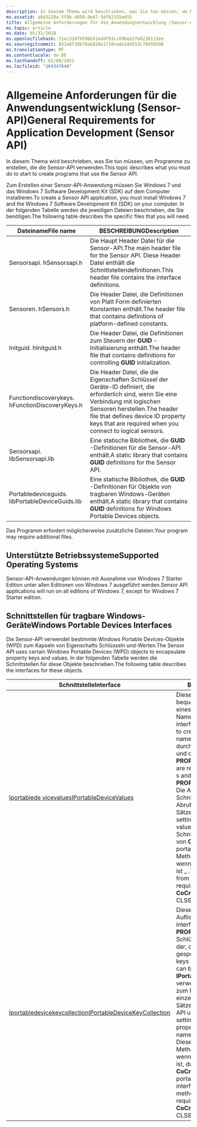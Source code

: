```yaml
---
description: In diesem Thema wird beschrieben, was Sie tun müssen, um Programme zu erstellen, die die Sensor-API verwenden.
ms.assetid: a8d3228a-5f8b-4850-9e47-5dfb2335e655
title: Allgemeine Anforderungen für die Anwendungsentwicklung (Sensor-API)
ms.topic: article
ms.date: 05/31/2018
ms.openlocfilehash: 31ec328f659bb51eddf93cc69beb2fe6236113ee
ms.sourcegitcommit: 831e8f3db78ab820e1710cede244553c70e50500
ms.translationtype: MT
ms.contentlocale: de-DE
ms.lasthandoff: 01/08/2021
ms.locfileid: "104347648"
---
```

# <a name="general-requirements-for-application-development-sensor-api"></a><span data-ttu-id="c8eab-103">Allgemeine Anforderungen für die Anwendungsentwicklung (Sensor-API)</span><span class="sxs-lookup"><span data-stu-id="c8eab-103">General Requirements for Application Development (Sensor API)</span></span>

<span data-ttu-id="c8eab-104">In diesem Thema wird beschrieben, was Sie tun müssen, um Programme zu erstellen, die die Sensor-API verwenden.</span><span class="sxs-lookup"><span data-stu-id="c8eab-104">This topic describes what you must do to start to create programs that use the Sensor API.</span></span>

<span data-ttu-id="c8eab-105">Zum Erstellen einer Sensor-API-Anwendung müssen Sie Windows 7 und das Windows 7 Software Development Kit (SDK) auf dem Computer installieren.</span><span class="sxs-lookup"><span data-stu-id="c8eab-105">To create a Sensor API application, you must install Windows 7 and the Windows 7 Software Development Kit (SDK) on your computer.</span></span> <span data-ttu-id="c8eab-106">In der folgenden Tabelle werden die jeweiligen Dateien beschrieben, die Sie benötigen.</span><span class="sxs-lookup"><span data-stu-id="c8eab-106">The following table describes the specific files that you will need.</span></span>



| <span data-ttu-id="c8eab-107">Dateiname</span><span class="sxs-lookup"><span data-stu-id="c8eab-107">File name</span></span>               | <span data-ttu-id="c8eab-108">BESCHREIBUNG</span><span class="sxs-lookup"><span data-stu-id="c8eab-108">Description</span></span>                                                                                                 |
|-------------------------|-------------------------------------------------------------------------------------------------------------|
| <span data-ttu-id="c8eab-109">Sensorsapi. h</span><span class="sxs-lookup"><span data-stu-id="c8eab-109">Sensorsapi.h</span></span>            | <span data-ttu-id="c8eab-110">Die Haupt Header Datei für die Sensor-API.</span><span class="sxs-lookup"><span data-stu-id="c8eab-110">The main header file for the Sensor API.</span></span> <span data-ttu-id="c8eab-111">Diese Header Datei enthält die Schnittstellendefinitionen.</span><span class="sxs-lookup"><span data-stu-id="c8eab-111">This header file contains the interface definitions.</span></span>               |
| <span data-ttu-id="c8eab-112">Sensoren. h</span><span class="sxs-lookup"><span data-stu-id="c8eab-112">Sensors.h</span></span>               | <span data-ttu-id="c8eab-113">Die Header Datei, die Definitionen von Platt Form definierten Konstanten enthält.</span><span class="sxs-lookup"><span data-stu-id="c8eab-113">The header file that contains definitions of platform-defined constants.</span></span>                                    |
| <span data-ttu-id="c8eab-114">Initguid. h</span><span class="sxs-lookup"><span data-stu-id="c8eab-114">Initguid.h</span></span>              | <span data-ttu-id="c8eab-115">Die Header Datei, die Definitionen zum Steuern der **GUID** -Initialisierung enthält.</span><span class="sxs-lookup"><span data-stu-id="c8eab-115">The header file that contains definitions for controlling **GUID** initialization.</span></span>                          |
| <span data-ttu-id="c8eab-116">Functiondiscoverykeys. h</span><span class="sxs-lookup"><span data-stu-id="c8eab-116">FunctionDiscoveryKeys.h</span></span> | <span data-ttu-id="c8eab-117">Die Header Datei, die die Eigenschaften Schlüssel der Geräte-ID definiert, die erforderlich sind, wenn Sie eine Verbindung mit logischen Sensoren herstellen.</span><span class="sxs-lookup"><span data-stu-id="c8eab-117">The header file that defines device ID property keys that are required when you connect to logical sensors.</span></span> |
| <span data-ttu-id="c8eab-118">Sensorsapi. lib</span><span class="sxs-lookup"><span data-stu-id="c8eab-118">Sensorsapi.lib</span></span>          | <span data-ttu-id="c8eab-119">Eine statische Bibliothek, die **GUID** -Definitionen für die Sensor-API enthält.</span><span class="sxs-lookup"><span data-stu-id="c8eab-119">A static library that contains **GUID** definitions for the Sensor API.</span></span>                                     |
| <span data-ttu-id="c8eab-120">Portabledeviceguids. lib</span><span class="sxs-lookup"><span data-stu-id="c8eab-120">PortableDeviceGuids.lib</span></span> | <span data-ttu-id="c8eab-121">Eine statische Bibliothek, die **GUID** -Definitionen für Objekte von tragbaren Windows-Geräten enthält.</span><span class="sxs-lookup"><span data-stu-id="c8eab-121">A static library that contains **GUID** definitions for Windows Portable Devices objects.</span></span>                   |



 

<span data-ttu-id="c8eab-122">Das Programm erfordert möglicherweise zusätzliche Dateien.</span><span class="sxs-lookup"><span data-stu-id="c8eab-122">Your program may require additional files.</span></span>

## <a name="supported-operating-systems"></a><span data-ttu-id="c8eab-123">Unterstützte Betriebssysteme</span><span class="sxs-lookup"><span data-stu-id="c8eab-123">Supported Operating Systems</span></span>

<span data-ttu-id="c8eab-124">Sensor-API-Anwendungen können mit Ausnahme von Windows 7 Starter Edition unter allen Editionen von Windows 7 ausgeführt werden.</span><span class="sxs-lookup"><span data-stu-id="c8eab-124">Sensor API applications will run on all editions of Windows 7, except for Windows 7 Starter edition.</span></span>

## <a name="windows-portable-devices-interfaces"></a><span data-ttu-id="c8eab-125">Schnittstellen für tragbare Windows-Geräte</span><span class="sxs-lookup"><span data-stu-id="c8eab-125">Windows Portable Devices Interfaces</span></span>

<span data-ttu-id="c8eab-126">Die Sensor-API verwendet bestimmte Windows Portable Devices-Objekte (WPD) zum Kapseln von Eigenschafts Schlüsseln und-Werten.</span><span class="sxs-lookup"><span data-stu-id="c8eab-126">The Sensor API uses certain Windows Portable Devices (WPD) objects to encapsulate property keys and values.</span></span> <span data-ttu-id="c8eab-127">In der folgenden Tabelle werden die Schnittstellen für diese Objekte beschrieben.</span><span class="sxs-lookup"><span data-stu-id="c8eab-127">The following table describes the interfaces for these objects.</span></span>



| <span data-ttu-id="c8eab-128">Schnittstelle</span><span class="sxs-lookup"><span data-stu-id="c8eab-128">Interface</span></span>                                                                       | <span data-ttu-id="c8eab-129">BESCHREIBUNG</span><span class="sxs-lookup"><span data-stu-id="c8eab-129">Description</span></span>                                                                                                                                                                                                                                                                                                                                                                                                                                            |
|---------------------------------------------------------------------------------|--------------------------------------------------------------------------------------------------------------------------------------------------------------------------------------------------------------------------------------------------------------------------------------------------------------------------------------------------------------------------------------------------------------------------------------------------------|
| <span data-ttu-id="c8eab-130">[Iportablede vicevalues](/previous-versions//ms740012(v=vs.85))</span><span class="sxs-lookup"><span data-stu-id="c8eab-130">[IPortableDeviceValues](/previous-versions//ms740012(v=vs.85))</span></span>        | <span data-ttu-id="c8eab-131">Diese Schnittstelle stellt eine bequeme Möglichkeit zum Erstellen eines Eigenschaften Behälters mit Name-Wert-Paaren dar.</span><span class="sxs-lookup"><span data-stu-id="c8eab-131">This interface provides a convenient way to create a property bag of name/value pairs.</span></span> <span data-ttu-id="c8eab-132">Namen werden durch **PropertyKey** s dargestellt, und die Werte werden durch **PROPVARIANT** s dargestellt.</span><span class="sxs-lookup"><span data-stu-id="c8eab-132">Names are represented by **PROPERTYKEY** s and values are represented by **PROPVARIANT** s.</span></span> <br/> <span data-ttu-id="c8eab-133">Die API verwendet diese Schnittstelle zum Festlegen und Abrufen einzelner Werte und Werte Sätze.</span><span class="sxs-lookup"><span data-stu-id="c8eab-133">The API uses this interface for setting and retrieving both single values and sets of values.</span></span> <span data-ttu-id="c8eab-134">Diese Schnittstelle kann durch Aufrufen von **CoCreateInstance** mit CLSID portabledevicevalues aus einer Methode abgerufen werden oder, wenn ein neues Objekt erforderlich ist \_ .</span><span class="sxs-lookup"><span data-stu-id="c8eab-134">This interface can be retrieved from a method or, if a new object is required, by calling **CoCreateInstance** with CLSID\_PortableDeviceValues.</span></span><br/> |
| <span data-ttu-id="c8eab-135">[Iportabledevicekeycollection](/previous-versions//ms739549(v=vs.85))</span><span class="sxs-lookup"><span data-stu-id="c8eab-135">[IPortableDeviceKeyCollection](/previous-versions//ms739549(v=vs.85))</span></span> | <span data-ttu-id="c8eab-136">Diese Schnittstelle enthält eine Auflistung von **PropertyKey** s.</span><span class="sxs-lookup"><span data-stu-id="c8eab-136">This interface contains a collection of **PROPERTYKEY** s.</span></span> <span data-ttu-id="c8eab-137">Diese Schlüsselstellen Eigenschaftsnamen dar, die von **iportabletovicevalues** gespeichert werden können.</span><span class="sxs-lookup"><span data-stu-id="c8eab-137">These keys represent property names that can be stored by **IPortableDeviceValues**.</span></span> <span data-ttu-id="c8eab-138">Die API verwendet dieses Sammlungsobjekt zum Festlegen und Abrufen von einzelnen Eigenschaftsnamen und Sätzen von Eigenschaftsnamen.</span><span class="sxs-lookup"><span data-stu-id="c8eab-138">The API uses this collection object for setting and retrieving both single property names and sets of property names.</span></span><br/> <span data-ttu-id="c8eab-139">Diese Schnittstelle kann aus einer-Methode abgerufen werden, oder, wenn ein neues-Objekt erforderlich ist, durch Aufrufen von **CoCreateInstance** mit der CLSID \_ portabledevicekeycollection.</span><span class="sxs-lookup"><span data-stu-id="c8eab-139">This interface can be retrieved from a method or, if a new object is required, by calling **CoCreateInstance** with CLSID\_PortableDeviceKeyCollection.</span></span> <br/>    |



 

 

